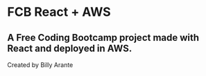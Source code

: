 # FCB React + AWS
A Free Coding Bootcamp project made with React and deployed in AWS.
---
Created by Billy Arante